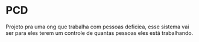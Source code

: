 # PCD
Projeto pra uma ong que trabalha com pessoas deficiea, esse sistema vai ser para eles terem um controle de quantas pessoas eles estã trabalhando.
